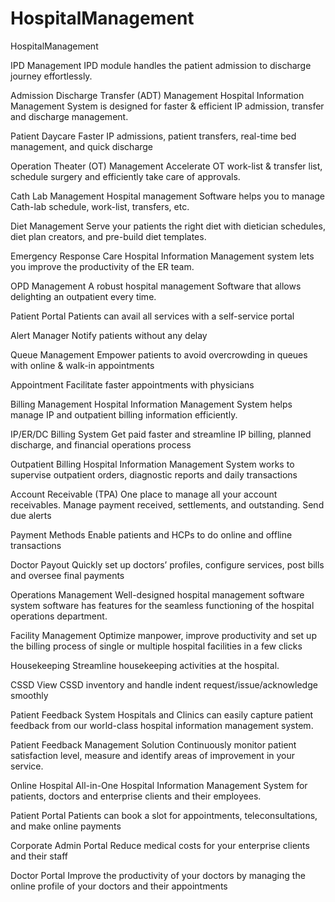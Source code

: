 # HospitalManagement
HospitalManagement

IPD Management
IPD module handles the patient admission to discharge journey effortlessly.

Admission Discharge Transfer (ADT) Management
Hospital Information Management System is designed for
faster & efficient IP admission, transfer and discharge management.

Patient Daycare
Faster IP admissions, patient transfers, real-time bed management, and quick discharge

Operation Theater (OT) Management
Accelerate OT work-list & transfer list, schedule surgery and efficiently take care of approvals.

Cath Lab Management
Hospital management Software helps you to manage Cath-lab schedule, work-list, transfers, etc.

Diet Management
Serve your patients the right diet with dietician schedules, diet plan creators, and pre-build diet templates.

Emergency Response Care
Hospital Information Management system lets you improve the productivity of the ER team.

OPD Management
A robust hospital management Software that allows delighting an outpatient every time.

Patient Portal
Patients can avail all services with a self-service portal

Alert Manager
Notify patients without any delay

Queue Management
Empower patients to avoid overcrowding in queues with online & walk-in appointments

Appointment
Facilitate faster appointments with physicians


Billing Management
Hospital Information Management System helps manage IP and outpatient billing information efficiently.

IP/ER/DC Billing System
Get paid faster and streamline IP billing, planned discharge, and financial operations process

Outpatient Billing
Hospital Information Management System works to supervise outpatient orders, diagnostic reports and daily transactions

Account Receivable (TPA)
One place to manage all your account receivables. Manage payment received, settlements, and outstanding. Send due alerts

Payment Methods
Enable patients and HCPs to do online and offline transactions

Doctor Payout
Quickly set up doctors’ profiles, configure services, post bills and oversee final payments

Operations Management
Well-designed hospital management software system software has features for the seamless functioning of the hospital operations department.

Facility Management
Optimize manpower, improve productivity and set up the billing process of single or multiple hospital facilities in a few clicks

Housekeeping
Streamline housekeeping activities at the hospital.

CSSD
View CSSD inventory and handle indent request/issue/acknowledge smoothly


Patient Feedback System
Hospitals and Clinics can easily capture patient feedback from our world-class hospital information management system.

Patient Feedback Management Solution
Continuously monitor patient satisfaction level, measure and
identify areas of improvement in your service.


Online Hospital
All-in-One Hospital Information Management System for patients, doctors and enterprise clients and their employees.

Patient Portal
Patients can book a slot for appointments, teleconsultations, and make online payments

Corporate Admin Portal
Reduce medical costs for your enterprise clients and their staff

Doctor Portal
Improve the productivity of your doctors by managing the online profile of your doctors and their appointments
